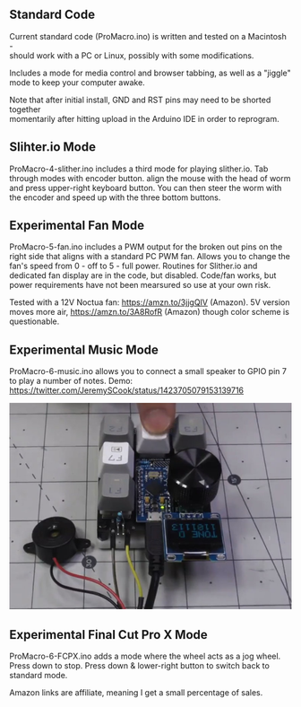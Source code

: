 ## Standard Code

Current standard code (ProMacro.ino) is written and tested on a Macintosh -  
should work with a PC or Linux, possibly with some modifications.

Includes a mode for media control and browser tabbing, as well as a "jiggle" mode to keep your computer awake.

Note that after initial install, GND and RST pins may need to be shorted together  
momentarily after hitting upload in the Arduino IDE in order to reprogram.

## Slihter.io Mode

ProMacro-4-slither.ino includes a third mode for playing slither.io. Tab through modes with encoder button.
align the mouse with the head of worm and press upper-right keyboard button. You can then steer the worm with the encoder
and speed up with the three bottom buttons.

## Experimental Fan Mode

ProMacro-5-fan.ino includes a PWM output for the broken out pins on the right side that aligns with a standard PC PWM fan.
Allows you to change the fan's speed from 0 - off to 5 - full power. Routines for Slither.io and dedicated fan display
are in the code, but disabled. Code/fan works, but power requirements have not been mearsured so use at your own risk.

Tested with a 12V Noctua fan: https://amzn.to/3jjgQIV (Amazon).
5V version moves more air, https://amzn.to/3A8RofR (Amazon) though color scheme is questionable.

## Experimental Music Mode

ProMacro-6-music.ino allows you to connect a small speaker to GPIO pin 7 to play a number of notes.
Demo: https://twitter.com/JeremySCook/status/1423705079153139716


![image](tone.jpg)

## Experimental Final Cut Pro X Mode

ProMacro-6-FCPX.ino adds a mode where the wheel acts as a jog wheel. Press down to stop. Press down & lower-right button
to switch back to standard mode.

Amazon links are affiliate, meaning I get a small percentage of sales.
